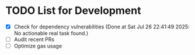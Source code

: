 # TODO List for Development

- [x] Check for dependency vulnerabilities  (Done at Sat Jul 26 22:41:49 2025: No actionable real task found.)
- [ ] Audit recent PRs
- [ ] Optimize gas usage